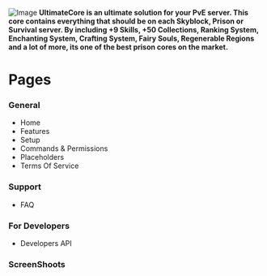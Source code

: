 ![Image](https://i.imgur.com/x5nK9q8.png)
**UltimateCore is an ultimate solution for your PvE server. This core contains everything that should be on each Skyblock, Prison or Survival server. By including +9 Skills, +50 Collections, Ranking System, Enchanting System, Crafting System, Fairy Souls, Regenerable Regions and a lot of more, its one of the best prison cores on the market.**

# Pages

### **General**

* Home
* Features
* Setup
* Commands & Permissions
* Placeholders
* Terms Of Service

### **Support**

* FAQ

### **For Developers**

* Developers API

### **ScreenShoots**
